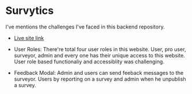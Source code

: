 # Survytics

I've mentions the challenges I've faced in this backend repository.

- [Live site link](https://survytics-client.web.app) 

- User Roles: There're total four user roles in this website. User, pro user, surveyor, admin and every one has their unique access to this website. User role based functionaliy and accessiblity was challenging.

- Feedback Modal: Admin and users can send feeback messages to the surveyor. Users by reporting on a survey and admin when he unpublish a survey.